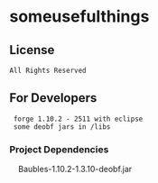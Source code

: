 # someusefulthings
## License
    All Rights Reserved
## For Developers
     forge 1.10.2 - 2511 with eclipse
     some deobf jars in /libs
### Project Dependencies
     Baubles-1.10.2-1.3.10-deobf.jar

